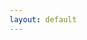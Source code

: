 ```yaml
---
layout: default
---
```


<div class="container">
	<br/>
	<div class="row" id="main"></div>
	<script src="https://code.jquery.com/jquery-3.7.1.min.js"></script>
	<script src="assets/js/data.js"></script>
	<script src="dist/elastic-list.js"></script>
	<script src="assets/js/count-column.js"></script>
	<link href="dist/elastic-list.css" rel="stylesheet">
</div>